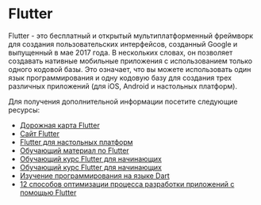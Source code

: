 # Flutter

Flutter - это бесплатный и открытый мультиплатформенный фреймворк для создания пользовательских интерфейсов, созданный Google и выпущенный в мае 2017 года. В нескольких словах, он позволяет создавать нативные мобильные приложения с использованием только одного кодовой базы. Это означает, что вы можете использовать один язык программирования и одну кодовую базу для создания трех различных приложений (для iOS, Android и настольных платформ).

Для получения дополнительной информации посетите следующие ресурсы:

- [Дорожная карта Flutter](/flutter)
- [Сайт Flutter](https://flutter.dev)
- [Flutter для настольных платформ](https://flutter.dev/multi-platform/desktop)
- [Обучающий материал по Flutter](https://www.w3adda.com/flutter-tutorial)
- [Обучающий курс Flutter для начинающих](https://www.youtube.com/watch?v=1ukSR1GRtMU&list=PL4cUxeGkcC9jLYyp2Aoh6hcWuxFDX6PBJ)
- [Обучающий курс Flutter для начинающих](https://www.w3adda.com/flutter-tutorial)
- [Изучение программирования на языке Dart](https://www.tutorialspoint.com/dart_programming/index.htm)
- [12 способов оптимизации процесса разработки приложений с помощью Flutter](https://thenewstack.io/12-ways-flutter-streamlines-app-development/)
